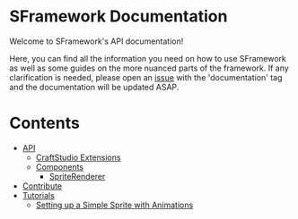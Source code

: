 # SFramework Documentation
Welcome to SFramework's API documentation!

Here, you can find all the information you need on how to use SFramework as well as some guides on the more nuanced parts of the framework.  If any clarification is needed, please open an [issue](https://github.com/mitchwadair/sidescroller-framework/issues) with the 'documentation' tag and the documentation will be updated ASAP.

# Contents
- [API](https://github.com/mitchwadair/sidescroller-framework/tree/master/doc/API)
  - [CraftStudio Extensions](https://github.com/mitchwadair/sidescroller-framework/blob/master/doc/API/CraftStudio%20Extensions.md)
  - [Components](https://github.com/mitchwadair/sidescroller-framework/tree/master/doc/API/Components)
    - [SpriteRenderer](https://github.com/mitchwadair/sidescroller-framework/blob/master/doc/API/Components/SpriteRenderer.md)
- [Contribute](https://github.com/mitchwadair/sidescroller-framework/tree/master/doc/Contribute)
- [Tutorials](https://github.com/mitchwadair/sidescroller-framework/tree/master/doc/Tutorials)
  - [Setting up a Simple Sprite with Animations](https://github.com/mitchwadair/sidescroller-framework/blob/master/doc/Tutorials/Setting%20Up%20a%20Simple%20Sprite%20with%20Animation.md)

